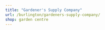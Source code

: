 ```yaml
---
title: "Gardener's Supply Company"
url: /burlington/gardeners-supply-company/
shop: garden centre
---
```

